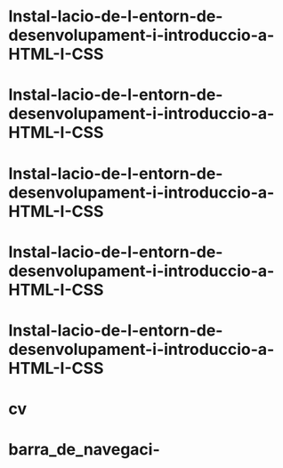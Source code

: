 # Instal-lacio-de-l-entorn-de-desenvolupament-i-introduccio-a-HTML-I-CSS
# Instal-lacio-de-l-entorn-de-desenvolupament-i-introduccio-a-HTML-I-CSS
# Instal-lacio-de-l-entorn-de-desenvolupament-i-introduccio-a-HTML-I-CSS
# Instal-lacio-de-l-entorn-de-desenvolupament-i-introduccio-a-HTML-I-CSS
# Instal-lacio-de-l-entorn-de-desenvolupament-i-introduccio-a-HTML-I-CSS
# cv
# barra_de_navegaci-
